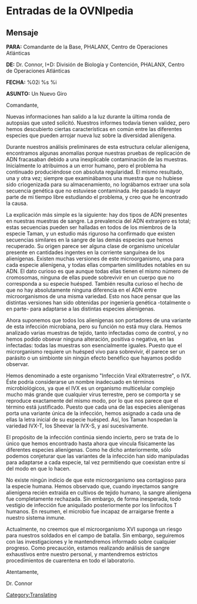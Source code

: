 # Entradas de la OVNIpedia

## Mensaje

**PARA:** Comandante de la Base, PHALANX, Centro de Operaciones
Atlánticas

**DE:** Dr. Connor, I+D: División de Biología y Contención, PHALANX,
Centro de Operaciones Atlánticas

**FECHA:** %02i %s %i

**ASUNTO:** Un Nuevo Giro

Comandante,

Nuevas informaciones han salido a la luz durante la última ronda de
autopsias que usted solicitó. Nuestros informes todavía tienen validez,
pero hemos descubierto ciertas características en común entre las
diferentes especies que pueden arrojar nueva luz sobre la diversidad
alienígena.

Durante nuestros análisis preliminares de esta estructura celular
alienígena, encontramos algunas anomalías porque nuestras pruebas de
replicación de ADN fracasaban debido a una inexplicable contaminación de
las muestras. Inicialmente lo atribuimos a un error humano, pero el
problema ha continuado produciéndose con absoluta regularidad. El mismo
resultado, una y otra vez; siempre que examinábamos una muestra que no
hubiese sido criogenizada para su almacenamiento, no lográbamos extraer
una sola secuencia genética que no estuviese contaminada. He pasado la
mayor parte de mi tiempo libre estudiando el problema, y creo que he
encontrado la causa.

La explicación más simple es la siguiente: hay dos tipos de ADN
presentes en nuestras muestras de sangre. La prevalencia del ADN
extranjero es total; estas secuencias pueden ser halladas en todos de
los miembros de la especie Taman, y un estudio más riguroso ha
confirmado que existen secuencias similares en la sangre de las demás
especies que hemos recuperado. Su origen parece ser alguna clase de
organismo unicelular presente en cantidades ingentes en la corriente
sanguínea de los alienígenas. Existen muchas versiones de este
microorganismo, una para cada especie alienígena, y todas ellas
comparten similitudes notables en su ADN. El dato curioso es que aunque
todas ellas tienen el mismo número de cromosomas, ninguna de ellas puede
sobrevivir en un cuerpo que no corresponda a su especie huésped. También
resulta curioso el hecho de que no hay absolutamente ninguna diferencia
en el ADN entre microorganismos de una misma variedad. Esto nos hace
pensar que las distintas versiones han sido obtenidas por ingeniería
genética -totalmente o en parte- para adaptarse a las distintas especies
alienígenas.

Ahora suponemos que todos los alienígenas son portadores de una variante
de esta infección microbiana, pero su función no está muy clara. Hemos
analizado varias muestras de tejido, tanto infectadas como de control, y
no hemos podido obsevar ninguna alteración, positiva o negativa, en las
infectadas: todas las muestras son esencialmente iguales. Puesto que el
microrganismo requiere un huésped vivo para sobrevivir, él parece ser un
parásito o un simbionte sin ningún efecto benéfico que hayamos podido
observar.

Hemos denominado a este organismo "Infección Viral eXtraterrestre", o
IVX. Éste podría considerarse un nombre inadecuado en términos
microbiológicos, ya que el IVX es un organismo multicelular complejo
mucho más grande que cualquier virus terrestre, pero se comporta y se
reproduce exactamente del mismo modo, por lo que nos parece que el
término está justificado. Puesto que cada una de las especies
alienígenas porta una variante única de la infección, hemos asignado a
cada una de ellas la letra inicial de su especie huésped. Así, los Taman
hospedan la variedad IVX-T, los Sheevar la IVX-S, y así sucesivamente.

El propósito de la infección continúa siendo incierto, pero se trata de
lo único que hemos encontrado hasta ahora que vincula físicamente las
diferentes especies alienígenas. Como he dicho anteriormente, sólo
podemos conjeturar que las variantes de la infección han sido
manipuladas para adaptarse a cada especie, tal vez permitiendo que
coexistan entre sí del modo en que lo hacen.

No existe ningún indicio de que este microorganismo sea contagioso para
la especie humana. Hemos observado que, cuando inyectamos sangre
alienígena recién extraída en cultivos de tejido humano, la sangre
alienígena fue completamente rechazada. Sin embargo, de forma
inesperada, todo vestigio de infección fue aniquilado posteriormente por
los linfocitos T humanos. En resumen, el microbio fue incapaz de
arraigarse frente a nuestro sistema inmune.

Actualmente, no creemos que el microorganismo XVI suponga un riesgo para
nuestros soldados en el campo de batalla. Sin embargo, seguiremos con
las investigaciones y le mantendremos informado sobre cualquier
progreso. Como precaución, estamos realizando análisis de sangre
exhaustivos entre nuestro personal, y mantendremos estrictos
procedimientos de cuarentena en todo el laboratorio.

Atentamente,

Dr. Connor

[Category:Translating](Category:Translating "wikilink")